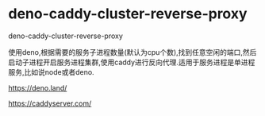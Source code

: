 # deno-caddy-cluster-reverse-proxy

deno-caddy-cluster-reverse-proxy

使用deno,根据需要的服务子进程数量(默认为cpu个数),找到任意空闲的端口,然后启动子进程开启服务进程集群,使用caddy进行反向代理.适用于服务进程是单进程服务,比如说node或者deno.

https://deno.land/

https://caddyserver.com/
